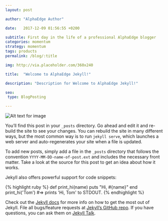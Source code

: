 ```yaml
---
layout: post

author: "AlphaEdge Author"

date:   2017-12-09 01:56:55 +0200

subtitle: First day in the life of a professional AlphaEdge blogger
categories: momentum
strategy: momentum
tags: products
permalink: /blog/:title

img: http://via.placeholder.com/360x240

title:  "Welcome to AlphaEdge Jekyll!"

description: "Description for Welcome to AlphaEdge Jekyll!"

seo:
 type: BlogPosting

---
```


![Alt text for image](http://via.placeholder.com/1360x640 "Image Title Text 1")

You’ll find this post in your `_posts` directory. Go ahead and edit it and re-build the site to see your changes. You can rebuild the site in many different ways, but the most common way is to run `jekyll serve`, which launches a web server and auto-regenerates your site when a file is updated.

To add new posts, simply add a file in the `_posts` directory that follows the convention `YYYY-MM-DD-name-of-post.ext` and includes the necessary front matter. Take a look at the source for this post to get an idea about how it works.

Jekyll also offers powerful support for code snippets:

{% highlight ruby %}
def print_hi(name)
  puts "Hi, #{name}"
end
print_hi('Tom')
#=> prints 'Hi, Tom' to STDOUT.
{% endhighlight %}

Check out the [Jekyll docs][jekyll-docs] for more info on how to get the most out of Jekyll. File all bugs/feature requests at [Jekyll’s GitHub repo][jekyll-gh]. If you have questions, you can ask them on [Jekyll Talk][jekyll-talk].

[jekyll-docs]: https://jekyllrb.com/docs/home
[jekyll-gh]:   https://github.com/jekyll/jekyll
[jekyll-talk]: https://talk.jekyllrb.com/
